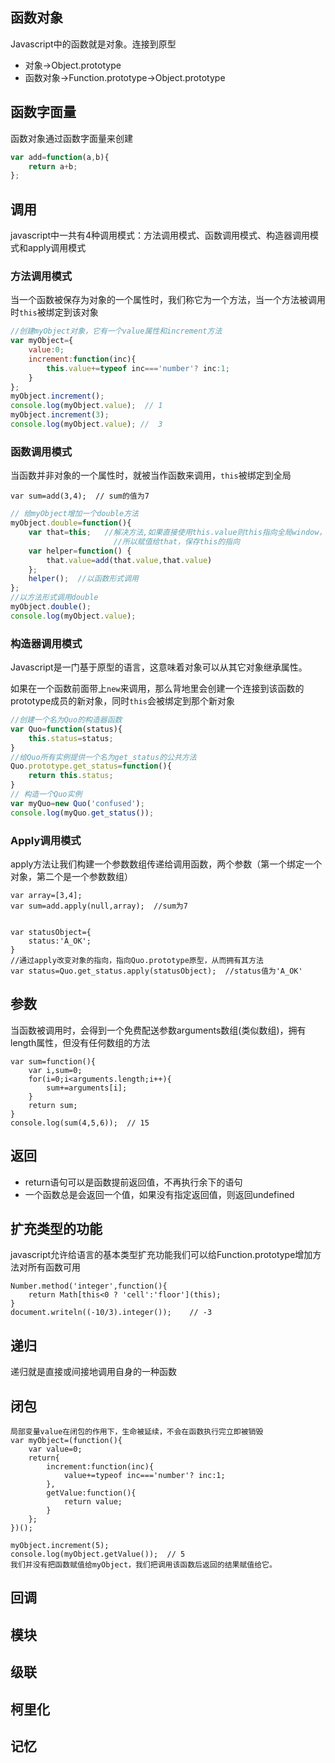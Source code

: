 ## 函数对象
Javascript中的函数就是对象。连接到原型
- 对象->Object.prototype
- 函数对象->Function.prototype->Object.prototype

## 函数字面量
 函数对象通过函数字面量来创建
```javascript
var add=function(a,b){
    return a+b;
};
```
## 调用
 javascript中一共有4种调用模式：方法调用模式、函数调用模式、构造器调用模式和apply调用模式
### 方法调用模式
 当一个函数被保存为对象的一个属性时，我们称它为一个方法，当一个方法被调用时`this`被绑定到该对象
 ```javascript
 //创建myObject对象，它有一个value属性和increment方法
 var myObject={
     value:0;
     increment:function(inc){
         this.value+=typeof inc==='number'? inc:1;
     }
 };
 myObject.increment();
 console.log(myObject.value);  // 1
 myObject.increment(3);
 console.log(myObject.value); //  3
 ```
 ### 函数调用模式
 当函数并非对象的一个属性时，就被当作函数来调用，`this`被绑定到全局
  ```
  var sum=add(3,4);  // sum的值为7
  ```
  
  ```javascript
  // 给myObject增加一个double方法
  myObject.double=function(){
      var that=this;   //解决方法,如果直接使用this.value则this指向全局window，
                         //所以赋值给that，保存this的指向
      var helper=function() {
          that.value=add(that.value,that.value)
      };
      helper();  //以函数形式调用
  };
  //以方法形式调用double
  myObject.double();
  console.log(myObject.value);
  ```
  ### 构造器调用模式
  Javascript是一门基于原型的语言，这意味着对象可以从其它对象继承属性。
  
  如果在一个函数前面带上`new`来调用，那么背地里会创建一个连接到该函数的prototype成员的新对象，同时`this`会被绑定到那个新对象
  ```javascript
  //创建一个名为Quo的构造器函数
  var Quo=function(status){
      this.status=status;
  }
  //给Quo所有实例提供一个名为get_status的公共方法
  Quo.prototype.get_status=function(){
      return this.status;
  }
  // 构造一个Quo实例
  var myQuo=new Quo('confused');
  console.log(myQuo.get_status());
  ```
  ### Apply调用模式
  apply方法让我们构建一个参数数组传递给调用函数，两个参数（第一个绑定一个对象，第二个是一个参数数组）
  ```
  var array=[3,4];
  var sum=add.apply(null,array);  //sum为7
  
  
  var statusObject={
      status:'A_OK';
  }
  //通过apply改变对象的指向，指向Quo.prototype原型，从而拥有其方法
  var status=Quo.get_status.apply(statusObject);  //status值为'A_OK'
  ```
  ## 参数
  当函数被调用时，会得到一个免费配送参数arguments数组(类似数组)，拥有length属性，但没有任何数组的方法
  ```
  var sum=function(){
      var i,sum=0;
      for(i=0;i<arguments.length;i++){
          sum+=arguments[i];
      }
      return sum;
  }
  console.log(sum(4,5,6));  // 15
  ```
   ## 返回
   - return语句可以是函数提前返回值，不再执行余下的语句
   - 一个函数总是会返回一个值，如果没有指定返回值，则返回undefined
   
  ## 扩充类型的功能
javascript允许给语言的基本类型扩充功能我们可以给Function.prototype增加方法对所有函数可用
```
Number.method('integer',function(){
    return Math[this<0 ? 'cell':'floor'](this);
}
document.writeln((-10/3).integer());    // -3
```
## 递归
递归就是直接或间接地调用自身的一种函数

## 闭包
```
局部变量value在闭包的作用下，生命被延续，不会在函数执行完立即被销毁
var myObject=(function(){
    var value=0;
    return{
        increment:function(inc){
            value+=typeof inc==='number'? inc:1;
        },
        getValue:function(){
            return value;
        }
    };
})();

myObject.increment(5);
console.log(myObject.getValue());  // 5
我们并没有把函数赋值给myObject，我们把调用该函数后返回的结果赋值给它。
```
## 回调
## 模块
## 级联
## 柯里化
## 记忆